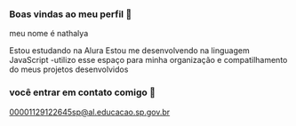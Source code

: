 ### Boas vindas ao meu perfil 💙

meu nome é nathalya

Estou estudando na Alura
Estou me desenvolvendo na linguagem JavaScript
-utilizo esse espaço para minha organização e compatilhamento do meus projetos desenvolvidos

### você entrar em contato comigo 📔

00001129122645sp@al.educacao.sp.gov.br
